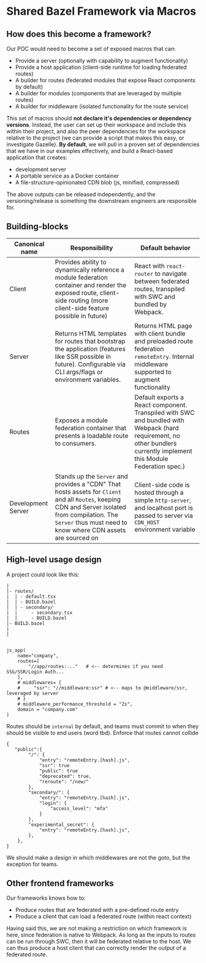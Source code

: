 # Shared Bazel Framework via Macros

## How does this become a framework?

Our POC would need to become a set of exposed macros that can:

- Provide a server (optionally with capability to augment functionality)
- Provide a host application (client-side runtime for loading federated routes)
- A builder for routes (federated modules that expose React components by default)
- A builder for modules (components that are leveraged by multiple routes)
- A builder for middleware (isolated functionality for the route service)

This set of macros should **not declare it's dependencies or dependency versions**. Instead,
the user can set up their workspace and include this within their project, and also the
peer dependencies for the workspace relative to the project (we can provide a script that makes
this easy, or investigate Gazelle). **By default**, we will pull in a proven set of dependencies that we have in our examples effectively, and build a React-based application that creates:

- development server
- A portable service as a Docker container
- A file-structure-opinionated CDN blob (js, minified, compressed)

The above outputs can be released independently, and the versioning/release is something
the downstream engineers are responsible for.

## Building-blocks

| Canonical name     | Responsibility                                                                                                                                                                                                     | Default behavior                                                                                                                                                       |
| ------------------ | ------------------------------------------------------------------------------------------------------------------------------------------------------------------------------------------------------------------ | ---------------------------------------------------------------------------------------------------------------------------------------------------------------------- |
| Client             | Provides ability to dynamically reference a module federation container and render the exposed route, client-side routing (more client-side feature possible in future)                                            | React with `react-router` to navigate between federated routes, transpiled with SWC and bundled by Webpack.                                                            |
| Server             | Returns HTML templates for routes that bootstrap the application (features like SSR possible in future). Configurable via CLI args/flags or environment variables.                                                 | Returns HTML page with client bundle and preloaded route federation `remoteEntry`. Internal middleware supported to augment functionality                              |
| Routes             | Exposes a module federation container that presents a loadable route to consumers.                                                                                                                                 | Default exports a React component. Transpiled with SWC and bundled with Webpack (hard requirement, no other bundlers currently implement this Module Federation spec.) |
| Development Server | Stands up the `Server` and provides a "CDN" That hosts assets for `Client` and all `Routes`, keeping CDN and Server isolated from compilation. The `Server` thus must need to know where CDN assets are sourced on | Client-side code is hosted through a simple `http-server`, and localhost port is passed to server via `CDN_HOST` environment variable                                  |

## High-level usage design

A project could look like this:

```txt=
|
|- routes/
|  | - default.tsx
|  | - BUILD.bazel
|  | - secondary/
|  |     - secondary.tsx
|  |     - BUILD.bazel
|- BUILD.bazel
|
|
```

```python=

js_app(
    name="company",
    routes=[
        "//app/routes:..."   # <-- determines if you need SSG/SSR/Login Auth...
    ],
    # middlewares= {
    #     "ssr": "//middleware:ssr" # <-- maps to @middleware/ssr, leveraged by server
    # }
    # middleware_performance_threshold = "2s",
    domain = "company.com"
)

```

Routes should be `internal` by default, and teams must commit to when they should be visible to end users (word tbd). Enforce that routes cannot collide

```json=
{
   "public":{
        "/": {
            "entry": "remoteEntry.[hash].js",
            "ssr": true
            "public": true
            "deprecated": true,
            "reroute": "/new/"
        },
        "secondary/": {
            "entry": "remoteEntry.[hash].js",
            "login": {
                "access_level": "mfa"
            }
        },
        "experimental_secret": {
            "entry": "remoteEntry.[hash].js",
        },
    },
}
```

We should make a design in which middlewares are not the goto, but the exception for teams.

## Other frontend frameworks

Our frameworks knows how to:

- Produce routes that are federated with a pre-defined route entry
- Produce a client that can load a federated route (within react context)

Having said this, we are not making a restriction on which framework is here, since
federation is native to Webpack. As long as the inputs to routes can be run through
SWC, then it will be federated relative to the host. We can thus produce a host client
that can correctly render the output of a federated route.
